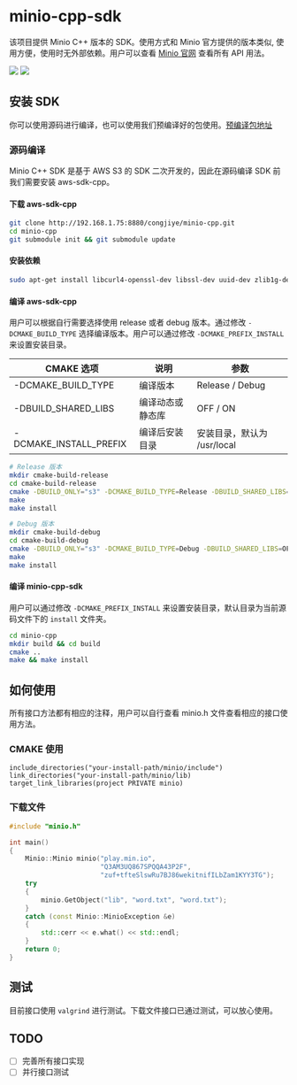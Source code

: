 # minio-cpp-sdk

该项目提供 Minio C++ 版本的 SDK。使用方式和 Minio 官方提供的版本类似, 使用方便，使用时无外部依赖。用户可以查看 [Minio 官网](http://docs.minio.org.cn/docs/master/python-client-api-reference) 查看所有 API 用法。

![](https://img.shields.io/badge/platform-linux-orange.svg)
![](https://img.shields.io/badge/language-c%2B%2B-blue.svg)

## 安装 SDK

你可以使用源码进行编译，也可以使用我们预编译好的包使用。[预编译包地址](https://github.com/JyCAydon/minio-cpp-sdk/releases/tag/V0.1.0)

### 源码编译

Minio C++ SDK 是基于 AWS S3 的 SDK 二次开发的，因此在源码编译 SDK 前我们需要安装 aws-sdk-cpp。

#### 下载 aws-sdk-cpp

```bash
git clone http://192.168.1.75:8880/congjiye/minio-cpp.git
cd minio-cpp
git submodule init && git submodule update
```

#### 安装依赖

```bash
sudo apt-get install libcurl4-openssl-dev libssl-dev uuid-dev zlib1g-dev libpulse-dev
```

#### 编译 aws-sdk-cpp

用户可以根据自行需要选择使用 release 或者 debug 版本。通过修改 `-DCMAKE_BUILD_TYPE` 选择编译版本。用户可以通过修改 `-DCMAKE_PREFIX_INSTALL` 来设置安装目录。

CMAKE 选项 | 说明 | 参数
--|--|--
-DCMAKE_BUILD_TYPE      | 编译版本             | Release / Debug
-DBUILD_SHARED_LIBS     | 编译动态或静态库      | OFF / ON
-DCMAKE_INSTALL_PREFIX  | 编译后安装目录        | 安装目录，默认为 /usr/local

```bash
# Release 版本
mkdir cmake-build-release
cd cmake-build-release
cmake -DBUILD_ONLY="s3" -DCMAKE_BUILD_TYPE=Release -DBUILD_SHARED_LIBS=OFF -DCMAKE_INSTALL_PREFIX=<you-install-path> ..
make
make install

# Debug 版本
mkdir cmake-build-debug
cd cmake-build-debug
cmake -DBUILD_ONLY="s3" -DCMAKE_BUILD_TYPE=Debug -DBUILD_SHARED_LIBS=OFF -DCMAKE_INSTALL_PREFIX=<you-install-path> ..
make
make install
```

#### 编译 minio-cpp-sdk

用户可以通过修改 `-DCMAKE_PREFIX_INSTALL` 来设置安装目录，默认目录为当前源码文件下的 `install` 文件夹。

```bash
cd minio-cpp
mkdir build && cd build
cmake ..
make && make install
```

## 如何使用

所有接口方法都有相应的注释，用户可以自行查看 minio.h 文件查看相应的接口使用方法。

### CMAKE 使用

```text
include_directories("your-install-path/minio/include")
link_directories("your-install-path/minio/lib)
target_link_libraries(project PRIVATE minio)
```

### 下载文件

```c++
#include "minio.h"

int main()
{
    Minio::Minio minio("play.min.io",
                       "Q3AM3UQ867SPQQA43P2F",
                       "zuf+tfteSlswRu7BJ86wekitnifILbZam1KYY3TG");
    try
    {
        minio.GetObject("lib", "word.txt", "word.txt");
    }
    catch (const Minio::MinioException &e)
    {
        std::cerr << e.what() << std::endl;
    }
    return 0;
}
```

## 测试

目前接口使用 `valgrind` 进行测试。下载文件接口已通过测试，可以放心使用。

## TODO

- [ ] 完善所有接口实现
- [ ] 并行接口测试
